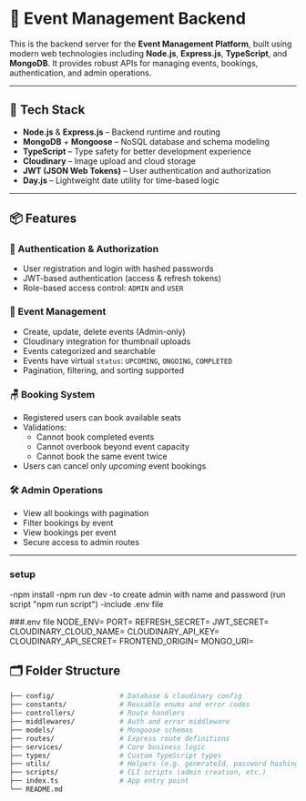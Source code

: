 # 🎯 Event Management Backend

This is the backend server for the **Event Management Platform**, built using modern web technologies including **Node.js**, **Express.js**, **TypeScript**, and **MongoDB**. It provides robust APIs for managing events, bookings, authentication, and admin operations.

---

## 🚀 Tech Stack

- **Node.js** & **Express.js** – Backend runtime and routing
- **MongoDB** + **Mongoose** – NoSQL database and schema modeling
- **TypeScript** – Type safety for better development experience
- **Cloudinary** – Image upload and cloud storage
- **JWT (JSON Web Tokens)** – User authentication and authorization
- **Day.js** – Lightweight date utility for time-based logic

---

## 📦 Features

### 👤 Authentication & Authorization

- User registration and login with hashed passwords
- JWT-based authentication (access & refresh tokens)
- Role-based access control: `ADMIN` and `USER`

### 📅 Event Management

- Create, update, delete events (Admin-only)
- Cloudinary integration for thumbnail uploads
- Events categorized and searchable
- Events have virtual `status`: `UPCOMING`, `ONGOING`, `COMPLETED`
- Pagination, filtering, and sorting supported

### 🪑 Booking System

- Registered users can book available seats
- Validations:
  - Cannot book completed events
  - Cannot overbook beyond event capacity
  - Cannot book the same event twice
- Users can cancel only *upcoming* event bookings

### 🛠 Admin Operations

- View all bookings with pagination
- Filter bookings by event
- View bookings per event
- Secure access to admin routes

---

### setup
-npm install
-npm run dev
-to create admin with name and password (run script "npm run script")
-include .env file

###.env file
NODE_ENV=
PORT=
REFRESH_SECRET=
JWT_SECRET=
CLOUDINARY_CLOUD_NAME=
CLOUDINARY_API_KEY=
CLOUDINARY_API_SECRET=
FRONTEND_ORIGIN=
MONGO_URI=

## 🗂 Folder Structure

```bash
├── config/                # Database & cloudinary config
├── constants/             # Reusable enums and error codes
├── controllers/           # Route handlers
├── middlewares/           # Auth and error middleware
├── models/                # Mongoose schemas
├── routes/                # Express route definitions
├── services/              # Core business logic
├── types/                 # Custom TypeScript types
├── utils/                 # Helpers (e.g. generateId, password hashing)
├── scripts/               # CLI scripts (admin creation, etc.)
├── index.ts               # App entry point
└── README.md
